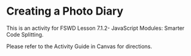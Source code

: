 # Creating a Photo Diary

This is an activity for FSWD Lesson 7.1.2- JavaScript Modules: Smarter Code Splitting.

Please refer to the Activity Guide in Canvas for directions.